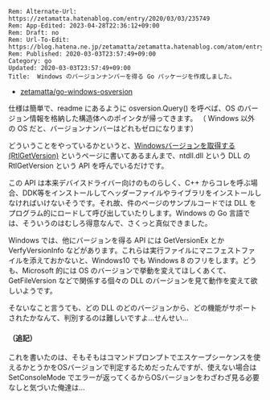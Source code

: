 ```header
Rem: Alternate-Url: https://zetamatta.hatenablog.com/entry/2020/03/03/235749
Rem: App-Edited: 2023-04-28T22:36:12+09:00
Rem: Draft: no
Rem: Url-To-Edit: https://blog.hatena.ne.jp/zetamatta/zetamatta.hatenablog.com/atom/entry/26006613529755805
Rem: Published: 2020-03-03T23:57:49+09:00
Category: go
Updated: 2020-03-03T23:57:49+09:00
Title:  Windows のバージョンナンバーを得る Go パッケージを作成しました。
```
* [zetamatta/go-windows-osversion](https://github.com/zetamatta/go-windows-osversion)

仕様は簡単で、readme にあるように osversion.Query() を呼べば、OS のバージョン情報を格納した構造体へのポインタが帰ってきます。
（ Windows 以外の OS だと、バージョンナンバーはどれもゼロになります）

どういうことをやっているかというと、[Windowsバージョンを取得する(RtlGetVersion)](http://yamatyuu.net/computer/program/sdk/base/RtlGetVersion/index.html) というページに書いてあるまんまで、ntdll.dll という DLL の RtlGetVersion という API を呼んでいるだけです。

この API は本来デバイスドライバー向けのものらしく、C++ からコレを呼ぶ場合、DDK等をインストールしてヘッダーファイルやライブラリをインストールしなければいけないそうです。それ故、件のページのサンプルコードでは DLL をプログラム的にロードして呼び出していたりします。Windows の Go 言語では、そういうのはむしろ得意なんで、さくっと真似できました。

Windows では、他にバージョンを得る API には GetVersionEx とか VerfyVersionInfo などがあります。これらは実行ファイルにマニフェストファイルを添えておかないと、Windows10 でも Windows 8 のフリをします。どうも、Microsoft 的には OS のバージョンで挙動を変えてほしくあくて、GetFileVersion などで関係する個々の DLL のバージョンを見て動作を変えて欲しいようです。

そないなこと言うても、どの DLL のどのバージョンから、どの機能がサポートされたかなんて、判別するのは難しいですよ…せんせい…

#### （追記）

これを書いたのは、そもそもはコマンドプロンプトでエスケープシーケンスを使えるかとうかをOSバージョンで判定するためだったんですが、使えない場合は SetConsoleMode でエラーが返ってくるからOSバージョンをわざわざ見る必要なしと気づいた俺達は… 
